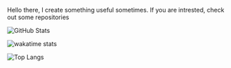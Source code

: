 Hello there, I create something useful sometimes.
If you are intrested, check out some repositories

![GitHub Stats](https://github-readme-stats-selfhost.vercel.app/api?username=luiggi33&count_private=true&theme=dark&show_icons=true&custom_title=My%20GitHub%20Stats)

![wakatime stats](https://github-readme-stats-selfhost.vercel.app/api/wakatime?username=luiggi33&theme=dark)

![Top Langs](https://github-readme-stats-selfhost.vercel.app/api/top-langs/?username=luiggi33&layout=compact&theme=dark)
